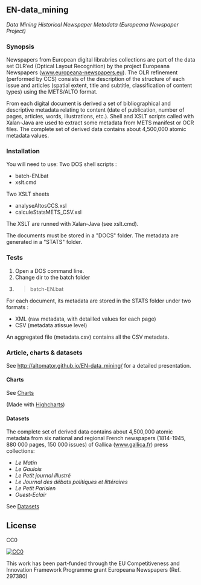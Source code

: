 ## EN-data_mining
*Data Mining Historical Newspaper Metadata (Europeana Newspaper Project)*

### Synopsis
Newspapers from European digital librabries collections are part of the data set OLR’ed (Optical Layout Recognition) by the project Europeana Newspapers (www.europeana-newspapers.eu). The OLR refinement (performed by CCS) consists of the description of the structure of each issue and articles (spatial extent, title and subtitle, classification of content types) using the METS/ALTO format.

From each digital document is derived a set of bibliographical and descriptive metadata relating to content (date of publication, number of pages, articles, words, illustrations, etc.). Shell and XSLT scripts called with Xalan-Java are used to extract some metadata from METS manifest or OCR files. The complete set of derived data contains about 4,500,000 atomic metadata values.


### Installation
You will need to use:
Two DOS shell scripts :
- batch-EN.bat
- xslt.cmd

Two XSLT sheets
- analyseAltosCCS.xsl
- calculeStatsMETS_CSV.xsl

The XSLT are runned with Xalan-Java (see xslt.cmd).

The documents must be stored in a "DOCS" folder.
The metadata are generated in a "STATS" folder.


### Tests
1. Open a DOS command line.
2. Change dir to the batch folder
3. >batch-EN.bat 

For each document, its metadata are stored in the STATS folder under two formats :
- XML (raw metadata, with detailled values for each page)
- CSV (metadata atissue level)

An aggregated file (metadata.csv) contains all the CSV metadata.


### Article, charts &  datasets

See http://altomator.github.io/EN-data_mining/ for a detailed presentation.

#### Charts
See [Charts](https://github.com/altomator/EN-data_mining/tree/master/Charts)

(Made with [Highcharts](www.highcharts.com))

#### Datasets
The complete set of derived data contains about 4,500,000 atomic metadata from six national and regional French newspapers (1814-1945, 880 000 pages, 150 000 issues) of Gallica (www.gallica.fr) press collections:
- *Le Matin*
- *Le Gaulois*
- *Le Petit journal illustré*
- *Le Journal des débats politiques et littéraires*
- *Le Petit Parisien*
- *Ouest-Eclair*

See [Datasets](http://altomator.github.io/EN-data_mining)



## License
CC0

<a href="http://creativecommons.org/publicdomain/zero/1.0/"><img src="https://camo.githubusercontent.com/4df6de8c11e31c357bf955b12ab8c55f55c48823/68747470733a2f2f6c6963656e7365627574746f6e732e6e65742f702f7a65726f2f312e302f38387833312e706e67" alt="CC0" data-canonical-src="https://licensebuttons.net/p/zero/1.0/88x31.png" style="max-width:100%;"></a>

This work has been part-funded through the EU Competitiveness and Innovation Framework Programme grant Europeana Newspapers (Ref. 297380)


